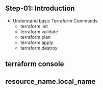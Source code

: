 ## Step-01: Introduction
- Understand basic Terraform Commands
  - terraform init
  - terraform validate
  - terraform plan
  - terraform apply
  - terraform destroy

## terraform console

## resource_name.local_name